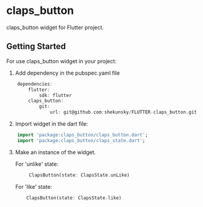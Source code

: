 # claps_button

claps_button widget for Flutter project.

## Getting Started

For use claps_button widget in your project:
1. Add dependency in the pubspec.yaml file
```dart
    dependencies:
        flutter:
            sdk: flutter
        claps_button:
            git:
                url: git@github.com:shekunsky/FLUTTER-claps_button.git
```

2. Import widget in the dart file:
```dart
    import 'package:claps_button/claps_button.dart';
    import 'package:claps_button/claps_state.dart';
```

3. Make an instance of the widget.

    For 'unlike' state:
    ```dart
         ClapsButton(state: ClapsState.unLike)
    ```
    For 'like' state:
    ```dart
        ClapsButton(state: ClapsState.like)
    ```

    